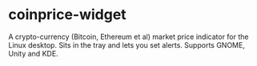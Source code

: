 # coinprice-widget
A crypto-currency (Bitcoin, Ethereum et al) market price indicator for the Linux desktop. Sits in the tray and lets you set alerts. Supports GNOME, Unity and KDE.
